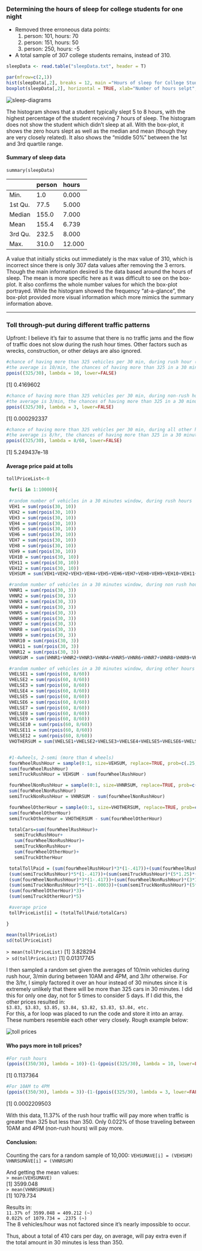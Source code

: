 ### Determining the hours of sleep for college students for one night
 - Removed three erroneous data points:
  	1. person: 101, hours: 70
  	2. person: 151, hours: 50
  	3. person: 250, hours: -5
- A total sample of 307 college students remains, instead of 310.

```R
sleepData <- read.table("sleepData.txt", header = T)

par(mfrow=c(2,1))
hist(sleepData[,2], breaks = 12, main ="Hours of sleep for College Student last night", xlab ="Hours")
boxplot(sleepData[,2], horizontal = TRUE, xlab="Number of hours selpt", main="Sleep time for College Students")
```

![sleep-diagrams](sleep-diagrams.png)

The histogram shows that a student typically slept 5 to 8 hours, with the highest percentage of the student receiving 7 hours of sleep. The histogram does not show the student which didn’t sleep at all. With the box-plot, it shows the zero hours slept as well as the median and mean (though they are very closely related). It also shows the “middle 50%” between the 1st and 3rd quartile range.

#### Summary of sleep data
`summary(sleepData)`

|         | person  | hours   |
| :----   | :----   |:----    |
| Min.    | 1.0     | 0.000   |
| 1st Qu. | 77.5    |	5.000   |
| Median  | 155.0   |	7.000   |
| Mean    | 155.4   |	6.739   |
| 3rd Qu. | 232.5   | 8.000   |
| Max.    | 310.0   | 12.000  |

A value that initially sticks out immediately is the max value of 310, which is incorrect since there is only 307 data values after removing the 3 errors. Though the main information desired is the data based around the hours of sleep. The mean is more specific here as it was difficult to see on the box-plot. It also confirms the whole number values for which the box-plot portrayed. While the histogram showed the frequency “at-a-glance”, the box-plot provided more visual information which more mimics the summary information above.

----------
### Toll through-put during different traffic patterns
Upfront:  I believe it’s fair to assume that there is no traffic jams and the flow of traffic does not slow during the rush hour times. Other factors such as wrecks, construction, or other delays are also ignored. 

```R
#chance of having more than 325 vehicles per 30 min, during rush hour (7AM-10AM, 4PM-7PM)
#the average is 10/min, the chances of having more than 325 in a 30 minute period:
ppois((325/30), lambda = 10, lower=FALSE) 
```
[1] 0.4169602   

```R
#chance of having more than 325 vehicles per 30 min, during non-rush hour (10AM-4PM)
#the average is 3/min, the chances of having more than 325 in a 30 minute period
ppois((325/30), lambda = 3, lower=FALSE) 
```
[1] 0.000292337  

```R
#chance of having more than 325 vehicles per 30 min, during all other hours
#the average is 8/hr, the chances of having more than 325 in a 30 minute period
ppois((325/30), lambda = 8/60, lower=FALSE)
```
[1] 5.249437e-18  

#### Average price paid at tolls
```R
tollPriceList<-0

 for(i in 1:10000){
  
 #random number of vehicles in a 30 minutes window, during rush hours
 VEH1 = sum(rpois(30, 10))
 VEH2 = sum(rpois(30, 10))
 VEH3 = sum(rpois(30, 10))
 VEH4 = sum(rpois(30, 10))
 VEH5 = sum(rpois(30, 10))
 VEH6 = sum(rpois(30, 10))
 VEH7 = sum(rpois(30, 10))
 VEH8 = sum(rpois(30, 10))
 VEH9 = sum(rpois(30, 10))
 VEH10 = sum(rpois(30, 10))
 VEH11 = sum(rpois(30, 10))
 VEH12 = sum(rpois(30, 10))
 VEHSUM = sum(VEH1+VEH2+VEH3+VEH4+VEH5+VEH6+VEH7+VEH8+VEH9+VEH10+VEH11+VEH12)

 #random number of vehicles in a 30 minutes window, during non rush hours
 VHNR1 = sum(rpois(30, 3))
 VHNR2 = sum(rpois(30, 3))
 VHNR3 = sum(rpois(30, 3))
 VHNR4 = sum(rpois(30, 3))
 VHNR5 = sum(rpois(30, 3))
 VHNR6 = sum(rpois(30, 3))
 VHNR7 = sum(rpois(30, 3))
 VHNR8 = sum(rpois(30, 3))
 VHNR9 = sum(rpois(30, 3))
 VHNR10 = sum(rpois(30, 3))
 VHNR11 = sum(rpois(30, 3))
 VHNR12 = sum(rpois(30, 3))
 VHNRSUM = sum(VHNR1+VHNR2+VHNR3+VHNR4+VHNR5+VHNR6+VHNR7+VHNR8+VHNR9+VHNR10+VHNR11+VHNR12)

 #random number of vehicles in a 30 minutes window, during other hours outside 7AM to 7PM
 VHELSE1 = sum(rpois(60, 8/60))
 VHELSE2 = sum(rpois(60, 8/60))
 VHELSE3 = sum(rpois(60, 8/60))
 VHELSE4 = sum(rpois(60, 8/60))
 VHELSE5 = sum(rpois(60, 8/60))
 VHELSE6 = sum(rpois(60, 8/60))
 VHELSE7 = sum(rpois(60, 8/60))
 VHELSE8 = sum(rpois(60, 8/60))
 VHELSE9 = sum(rpois(60, 8/60))
 VHELSE10 = sum(rpois(60, 8/60))
 VHELSE11 = sum(rpois(60, 8/60))
 VHELSE12 = sum(rpois(60, 8/60))
 VHOTHERSUM = sum(VHELSE1+VHELSE2+VHELSE3+VHELSE4+VHELSE5+VHELSE6+VHELSE7+VHELSE8+VHELSE9+VHELSE10+VHELSE11+VHELSE12)


 #1-4wheels, 2-semi (more than 4 wheels)
 fourWheelRushHour = sample(0:1, size=VEHSUM, replace=TRUE, prob=c(.25,.75))
 sum(fourWheelRushHour)
 semiTruckRushHour = VEHSUM - sum(fourWheelRushHour)

 fourWheelNonRushHour = sample(0:1, size=VHNRSUM, replace=TRUE, prob=c(.25,.75))
 sum(fourWheelNonRushHour)
 semiTruckNonRushHour = VHNRSUM - sum(fourWheelNonRushHour)

 fourWheelOtherHour = sample(0:1, size=VHOTHERSUM, replace=TRUE, prob=c(.25,.75))
 sum(fourWheelOtherHour)
 semiTruckOtherHour = VHOTHERSUM - sum(fourWheelOtherHour)

 totalCars=sum(fourWheelRushHour)+
   semiTruckRushHour+
   sum(fourWheelNonRushHour)+
   semiTruckNonRushHour+
   sum(fourWheelOtherHour)+
   semiTruckOtherHour

 totalTollPaid = (sum(fourWheelRushHour)*3*(1-.417))+(sum(fourWheelRushHour)*(3*1.25)*(.417))+
 (sum(semiTruckRushHour)*5*(1-.417))+(sum(semiTruckRushHour)*(5*1.25)*(.417))+
 (sum(fourWheelNonRushHour)*3*(1-.417))+(sum(fourWheelNonRushHour)*(3*1.25)*(.417))+
 (sum(semiTruckNonRushHour)*5*(1-.0003))+(sum(semiTruckNonRushHour)*(5*1.25)*(.0003))+
 (sum(fourWheelOtherHour)*3)+
 (sum(semiTruckOtherHour)*5)

 #average price
 tollPriceList[i] = (totalTollPaid/totalCars)

}

mean(tollPriceList)
sd(tollPriceList)
```
`> mean(tollPriceList)`
	[1] 3.828294  
`> sd(tollPriceList)`
	[1] 0.01317745

I then sampled a random set given the averages of 10/min vehicles during rush hour, 3/min during between 10AM and 4PM, and 3/hr otherwise. For the 3/hr, I simply factored it over an hour instead of 30 minutes since it is extremely unlikely that there will be more than 325 cars in 30 minutes. I did this for only one day, not for 5 times to consider 5 days. If I did this, the other prices resulted in:   
		`$3.83, $3.83, $3.85, $3.84, $3.82, $3.83, $3.84, etc.`  
For this, a for loop was placed to run the code and store it into an array. These numbers resemble each other very closely. Rough example below:

![toll prices](toll-prices.png)

#### Who pays more in toll prices?
```R
#For rush hours
(ppois((350/30), lambda = 10))-(1-(ppois((325/30), lambda = 10, lower=FALSE)))
```
[1] 0.1137364   

```R
#For 10AM to 4PM
(ppois((350/30), lambda = 3))-(1-(ppois((325/30), lambda = 3, lower=FALSE)))
```
[1] 0.0002209503

With this data, 11.37% of the rush hour traffic will pay more when traffic is greater than 325 but less than 350. 
Only 0.022% of those traveling between 10AM and 4PM (non-rush hours) will pay more.

#### Conclusion:
Counting the cars for a random sample of 10,000:
	`VEHSUMAVE[i] = (VEHSUM)`  
	`VHNRSUMAVE[i] = (VHNRSUM)`  
	
And getting the mean values:  
	`> mean(VEHSUMAVE)`  
		[1] 3599.048  
	`> mean(VHNRSUMAVE)`  
		[1] 1079.734  
		
Results in:  
`11.37% of 3599.048 = 409.212 (~)`  
`0.022% of 1079.734 = .2375 (~)`  
The 8 vehicles/hour was not factored since it’s nearly impossible to occur.  

Thus, about a total of 410 cars per day, on average, will pay extra even if the total amount in 30 minutes is less than 350.
